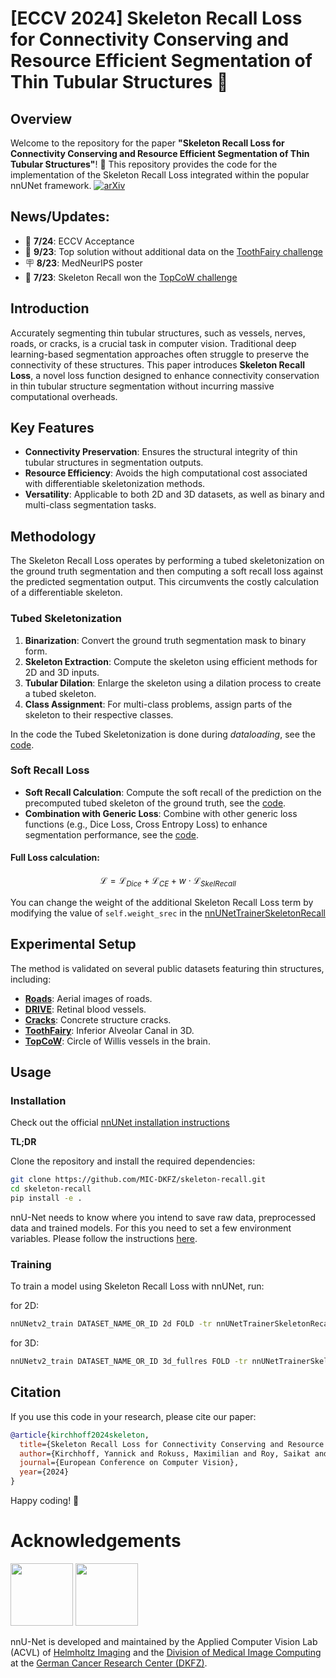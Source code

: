 # [ECCV 2024] Skeleton Recall Loss for Connectivity Conserving and Resource Efficient Segmentation of Thin Tubular Structures 🩻

## Overview
Welcome to the repository for the paper **"Skeleton Recall Loss for Connectivity Conserving and Resource Efficient Segmentation of Thin Tubular Structures"**! 🎉 This repository provides the code for the implementation of the Skeleton Recall Loss integrated within the popular nnUNet framework.
[![arXiv](https://img.shields.io/badge/arXiv-2404.03010-B31B1B.svg)](https://arxiv.org/abs/2404.03010)


## News/Updates:

- 📄 **7/24**: ECCV Acceptance
- 🥇 **9/23**: Top solution without additional data on the [ToothFairy challenge](https://toothfairy.grand-challenge.org/)
- 🪧 **8/23**: MedNeurIPS poster
- 🥇 **7/23**: Skeleton Recall won the [TopCoW challenge](https://topcow23.grand-challenge.org/)

## Introduction
Accurately segmenting thin tubular structures, such as vessels, nerves, roads, or cracks, is a crucial task in computer vision. Traditional deep learning-based segmentation approaches often struggle to preserve the connectivity of these structures. This paper introduces **Skeleton Recall Loss**, a novel loss function designed to enhance connectivity conservation in thin tubular structure segmentation without incurring massive computational overheads.

## Key Features
- **Connectivity Preservation**: Ensures the structural integrity of thin tubular structures in segmentation outputs.
- **Resource Efficiency**: Avoids the high computational cost associated with differentiable skeletonization methods.
- **Versatility**: Applicable to both 2D and 3D datasets, as well as binary and multi-class segmentation tasks.

## Methodology
The Skeleton Recall Loss operates by performing a tubed skeletonization on the ground truth segmentation and then computing a soft recall loss against the predicted segmentation output. This circumvents the costly calculation of a differentiable skeleton.

### Tubed Skeletonization
1. **Binarization**: Convert the ground truth segmentation mask to binary form.
2. **Skeleton Extraction**: Compute the skeleton using efficient methods for 2D and 3D inputs.
3. **Tubular Dilation**: Enlarge the skeleton using a dilation process to create a tubed skeleton.
4. **Class Assignment**: For multi-class problems, assign parts of the skeleton to their respective classes.

In the code the Tubed Skeletonization is done during *dataloading*, see the [code](nnunetv2/training/data_augmentation/custom_transforms/skeletonization.py).

### Soft Recall Loss
- **Soft Recall Calculation**: Compute the soft recall of the prediction on the precomputed tubed skeleton of the ground truth, see the [code](nnunetv2/training/loss/dice.py).
- **Combination with Generic Loss**: Combine with other generic loss functions (e.g., Dice Loss, Cross Entropy Loss) to enhance segmentation performance,  see the [code](nnunetv2/training/loss/compound_losses.py).

#### Full Loss calculation:

$$\mathcal{L} = \mathcal{L}_{Dice} + \mathcal{L}_{CE} + w \cdot \mathcal{L}_{SkelRecall}$$

You can change the weight of the additional Skeleton Recall Loss term by modifying the value of  `self.weight_srec`  in the [nnUNetTrainerSkeletonRecall](nnunetv2/training/nnUNetTrainer/variants/loss/nnUNetTrainerSkeletonRecall.py)

## Experimental Setup
The method is validated on several public datasets featuring thin structures, including:
- [**Roads**](https://www.kaggle.com/datasets/balraj98/massachusetts-roads-dataset): Aerial images of roads.
- [**DRIVE**](https://drive.grand-challenge.org/): Retinal blood vessels.
- [**Cracks**](https://zenodo.org/records/8215100): Concrete structure cracks.
- [**ToothFairy**](https://toothfairy.grand-challenge.org/): Inferior Alveolar Canal in 3D.
- [**TopCoW**](https://topcow23.grand-challenge.org/): Circle of Willis vessels in the brain.

## Usage
### Installation

Check out the official [nnUNet installation instructions](https://github.com/MIC-DKFZ/nnUNet/blob/master/documentation/installation_instructions.md)

**TL;DR**

Clone the repository and install the required dependencies:
```bash
git clone https://github.com/MIC-DKFZ/skeleton-recall.git
cd skeleton-recall
pip install -e .
```
nnU-Net needs to know where you intend to save raw data, preprocessed data and trained models. For this you need to set a few environment variables. Please follow the instructions [here](https://github.com/MIC-DKFZ/nnUNet/blob/master/documentation/setting_up_paths.md).


### Training

To train a model using Skeleton Recall Loss with nnUNet, run:

for 2D:
```bash
nnUNetv2_train DATASET_NAME_OR_ID 2d FOLD -tr nnUNetTrainerSkeletonRecall
```

for 3D:
```bash
nnUNetv2_train DATASET_NAME_OR_ID 3d_fullres FOLD -tr nnUNetTrainerSkeletonRecall
```

## Citation

If you use this code in your research, please cite our paper:

```bibtex
@article{kirchhoff2024skeleton,
  title={Skeleton Recall Loss for Connectivity Conserving and Resource Efficient Segmentation of Thin Tubular Structures},
  author={Kirchhoff, Yannick and Rokuss, Maximilian and Roy, Saikat and others},
  journal={European Conference on Computer Vision},
  year={2024}
}
```

Happy coding! 🚀

# Acknowledgements
<img src="documentation/assets/HI_Logo.png" height="100px" />

<img src="documentation/assets/dkfz_logo.png" height="100px" />

nnU-Net is developed and maintained by the Applied Computer Vision Lab (ACVL) of [Helmholtz Imaging](http://helmholtz-imaging.de) 
and the [Division of Medical Image Computing](https://www.dkfz.de/en/mic/index.php) at the 
[German Cancer Research Center (DKFZ)](https://www.dkfz.de/en/index.html).